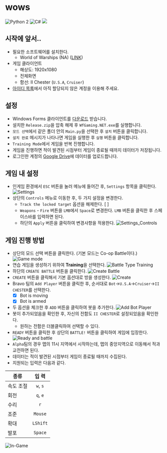 # wows
![Python 2](https://img.shields.io/badge/Python-2.7-blue.svg)
![C#](https://img.shields.io/badge/C%23-.NET-purple.svg)
![](https://github.com/rapsealk/wows/workflows/Python%20application/badge.svg)

## 시작에 앞서..
* 필요한 소프트웨어를 설치한다.
    - World of Warships (NA) ([LINK](https://na.wargaming.net/en/games/wows))
* 게임 클라이언트
    - 해상도: 1920x1080
    - 전체화면
    - 함선: II Chester (`U.S.A`, `Cruiser`)
* [아이디 목록](https://docs.google.com/spreadsheets/d/1DP3d6C__8ejXVWUF--6t3VH1CNEpS7dxr0p9Ndcu1nE/edit?usp=sharing)에서 아직 할당되지 않은 계정을 이용해 주세요.

## 설정
* Windows Forms 클라이언트를 [다운로드](https://github.com/rapsealk/WfGaming.NET/releases/tag/v0.1.0-alpha) 받습니다.
* 설치한 `Release.zip`을 압축 해제 후 `WfGaming.NET.exe`를 실행합니다.
* `모드 선택`에서 같은 폴더 안의 `Main.py`을 선택한 후 `설치` 버튼을 클릭합니다.
* `설치 완료` 메시지가 나타나면 게임을 실행한 후 `실행` 버튼을 클릭합니다.
* `Training Mode`에서 게임을 반복 진행합니다.
* 게임을 진행하면 적이 발견된 시점부터 게임이 종료될 때까지 데이터가 저장됩니다.
* 로그인한 계정의 [Google Drive](https://drive.google.com/)에 데이터를 업로드합니다.

## 게임 내 설정
* 인게임 환경에서 `ESC` 버튼을 눌러 메뉴에 들어간 후, `Settings` 항목을 클릭한다.
![Settings](https://github.com/0x0184/wows/blob/feat/log/resources/settings.png)
* 상단의 `Controls` 메뉴로 이동한 후, 두 가지 설정을 변경한다.
    - `Track the locked target` 옵션을 해제한다. [ ]
    - `Weapons` - `Fire` 버튼을 `LMB`에서 `Space`로 변경한다. `LMB` 버튼을 클릭한 후 스페이스바를 입력하면 된다.
    - 하단의 `Apply` 버튼을 클릭하여 변경사항을 적용한다.
![Settings_Controls](https://github.com/0x0184/wows/blob/feat/log/resources/settings_controls.png)

## 게임 진행 방법
* 상단의 모드 선택 버튼을 클릭한다. (기본 모드는 Co-op Battle이다.)
![Game mode](https://github.com/0x0184/wows/blob/feat/log/resources/01.png)
* 연습 게임을 생성하기 위하여 **Training**을 선택한다.
![Battle Type Training](https://github.com/0x0184/wows/blob/feat/log/resources/02.png)
* 하단의 `CREATE BATTLE` 버튼을 클릭한다.
![Create Battle](https://github.com/0x0184/wows/blob/feat/log/resources/03.png)
* `CREATE` 버튼을 클릭해서 기본 옵션대로 방을 생성한다.
![Create](https://github.com/0x0184/wows/blob/feat/log/resources/04.png)
* Bravo 팀의 `Add Player` 버튼을 클릭한 후, 순서대로 `Bot`->`U.S.A`->`Cruiser`->`II CHESTER`를 선택한다.
    - [x] Bot is moving
    - [x] Bot is armed
* 두 옵션을 체크한 후 `ADD` 버튼을 클릭하여 봇을 추가한다.
![Add Bot Player](https://github.com/0x0184/wows/blob/feat/log/resources/05.png)
* 봇이 추가되었음을 확인한 후, 자신의 전함도 `II CHESTER`로 설정되었음을 확인한다.
    - 원하는 전함은 더블클릭하여 선택할 수 있다.
* `READY` 버튼을 클릭한 후 상단의 `BATTLE!` 버튼을 클릭하여 게임에 입장한다.
![Ready and battle](https://github.com/0x0184/wows/blob/feat/log/resources/06.png)
* `Alpha`팀의 경우 맵의 11시 지역에서 시작하는데, 맵의 중앙지역으로 이동해서 적과 교전하면 된다.
* 데이터는 적이 발견된 시점부터 게임이 종료될 때까지 수집된다.
* 지원되는 입력은 다음과 같다.

|   종류   |   입 력   |
| -------- |:--------:|
| 속도 조절 | `w`, `s` |
|   회전   | `q`, `e` |
|   수리   |    `r`   |
|   조준   | `Mouse`  |
|   확대   | `LShift` |
|   발포   | `Space`  |

![In-Game](https://github.com/0x0184/wows/blob/feat/log/resources/08.png)
